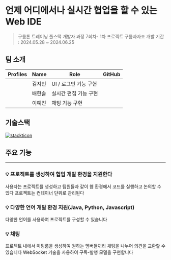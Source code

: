 # 언제 어디에서나 실시간 협업을 할 수 있는 Web IDE

> 구름톤 트레이닝 풀스택 개발자 과정 7회차- 1차 프로젝트 구름과자조
> 개발 기간 : 2024.05.28 ~ 2024.06.25

## 팀 소개

| Profiles | Name | Role | GitHub |
| --- | --- | --- | --- |
|| 김지민 | UI / 로그인 기능 구현 | |
|| 배한솔 | 실시간 편집 기능 구현 |  |
|| 이예진 | 채팅 기능 구현 ||

## 기술스택
[![stackticon](https://firebasestorage.googleapis.com/v0/b/stackticon-81399.appspot.com/o/images%2F1718071704115?alt=media&token=6f94698b-490b-4950-9917-0a1a655794fb)](https://github.com/msdio/stackticon)

## 주요 기능 
---
### :bulb: 프로젝트를 생성하여 협업 개발 환경을 지원한다
사용자는 프로젝트를 생성하고 팀원들과 같이 웹 환경에서
코드를 실행하고 논의할 수 있다 프로젝트는 컨테이너 단위로 관리된다

### :bulb: 다양한 언어 개발 환경 지원(Java, Python, Javascript)
다양한 언어를 사용하여 프로젝트를 구성할 수 있습니다 

### :bulb: 채팅
프로젝트 내에서 미팅룸을 생성하여 원하는 멤버들끼리 채팅을 나누어 의견을 교환할 수 있습니다
WebSocket 기술을 사용하여 구독-발행 모델을 구현합니다 


